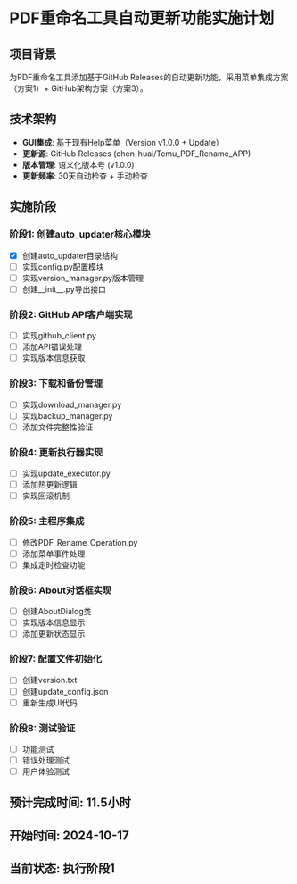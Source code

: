 # PDF重命名工具自动更新功能实施计划

## 项目背景
为PDF重命名工具添加基于GitHub Releases的自动更新功能，采用菜单集成方案（方案1）+ GitHub架构方案（方案3）。

## 技术架构
- **GUI集成**: 基于现有Help菜单（Version v1.0.0 + Update）
- **更新源**: GitHub Releases (chen-huai/Temu_PDF_Rename_APP)
- **版本管理**: 语义化版本号 (v1.0.0)
- **更新频率**: 30天自动检查 + 手动检查

## 实施阶段

### 阶段1: 创建auto_updater核心模块
- [x] 创建auto_updater目录结构
- [ ] 实现config.py配置模块
- [ ] 实现version_manager.py版本管理
- [ ] 创建__init__.py导出接口

### 阶段2: GitHub API客户端实现
- [ ] 实现github_client.py
- [ ] 添加API错误处理
- [ ] 实现版本信息获取

### 阶段3: 下载和备份管理
- [ ] 实现download_manager.py
- [ ] 实现backup_manager.py
- [ ] 添加文件完整性验证

### 阶段4: 更新执行器实现
- [ ] 实现update_executor.py
- [ ] 添加热更新逻辑
- [ ] 实现回滚机制

### 阶段5: 主程序集成
- [ ] 修改PDF_Rename_Operation.py
- [ ] 添加菜单事件处理
- [ ] 集成定时检查功能

### 阶段6: About对话框实现
- [ ] 创建AboutDialog类
- [ ] 实现版本信息显示
- [ ] 添加更新状态显示

### 阶段7: 配置文件初始化
- [ ] 创建version.txt
- [ ] 创建update_config.json
- [ ] 重新生成UI代码

### 阶段8: 测试验证
- [ ] 功能测试
- [ ] 错误处理测试
- [ ] 用户体验测试

## 预计完成时间: 11.5小时
## 开始时间: 2024-10-17
## 当前状态: 执行阶段1